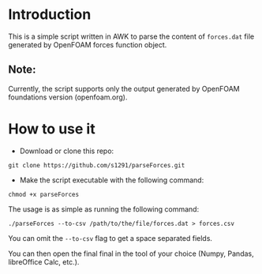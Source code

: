 # Introduction

This is a simple script written in AWK to parse the content of `forces.dat` file generated by OpenFOAM forces function object.
 ## Note:
 Currently, the script supports only the output generated by OpenFOAM foundations version (openfoam.org).

 # How to use it
* Download or clone this repo: 

```
git clone https://github.com/s1291/parseForces.git
```
* Make the script executable with the following command:

```
chmod +x parseForces
```

The usage is as simple as running the following command:

```
./parseForces --to-csv /path/to/the/file/forces.dat > forces.csv
```

You can omit the `--to-csv` flag to get a space separated fields.

You can then open the final final in the tool of your choice (Numpy, Pandas, libreOffice Calc, etc.).

